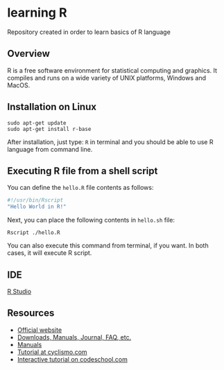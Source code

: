 # learning R
Repository created in order to learn basics of R language

Overview
--------
R is a free software environment for statistical computing and graphics. It compiles and runs on a wide variety of UNIX platforms, Windows and MacOS.

Installation on Linux
---------------------

```
sudo apt-get update
sudo apt-get install r-base
```

After installation, just type: `R` in terminal and you should be able to use R language from command line.

Executing R file from a shell script
------------------------------------

You can define the `hello.R` file contents as follows:

```R
#!/usr/bin/Rscript
"Hello World in R!"
```

Next, you can place the following contents in `hello.sh` file:

`Rscript ./hello.R`

You can also execute this command from terminal, if you want. In both cases, it will execute R script.

IDE
---

[R Studio](http://www.rstudio.com/)

Resources
---------
- [Official website](http://www.r-project.org/)
- [Downloads, Manuals, Journal, FAQ, etc.](http://r.meteo.uni.wroc.pl/)
- [Manuals](http://r.meteo.uni.wroc.pl/manuals.html)
- [Tutorial at cyclismo.com](http://www.cyclismo.org/tutorial/R/)
- [Interactive tutorial on codeschool.com](http://tryr.codeschool.com/)
